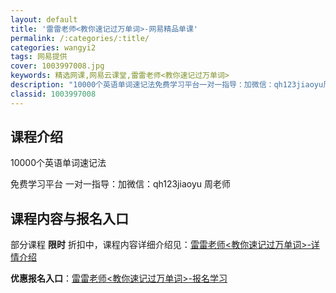 ```yaml
---
layout: default
title: '雷雷老师<教你速记过万单词>-网易精品单课'
permalink: /:categories/:title/
categories: wangyi2
tags: 网易提供
cover: 1003997008.jpg
keywords: 精选网课,网易云课堂,雷雷老师<教你速记过万单词>
description: "10000个英语单词速记法免费学习平台一对一指导：加微信：qh123jiaoyu周老师雷雷老师<教你速记过万单词>"
classid: 1003997008
---
```


## 课程介绍

10000个英语单词速记法

免费学习平台   一对一指导：加微信：qh123jiaoyu    周老师

## 课程内容与报名入口

部分课程 **限时** 折扣中，课程内容详细介绍见：[雷雷老师<教你速记过万单词>-详情介绍](https://study.163.com/course/introduction/1003997008.htm?share=1&shareId=1025206652&utm_campaign=share&utm_medium=iphoneShare&utm_source=&utm_u=1025206652)

**优惠报名入口**：[雷雷老师<教你速记过万单词>-报名学习](https://study.163.com/course/introduction/1003997008.htm?share=1&shareId=1025206652&utm_campaign=share&utm_medium=iphoneShare&utm_source=&utm_u=1025206652)

